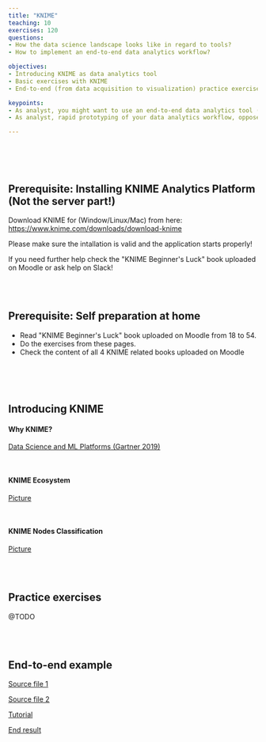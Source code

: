 ```yaml
---
title: "KNIME"
teaching: 10
exercises: 120
questions:
- How the data science landscape looks like in regard to tools?
- How to implement an end-to-end data analytics workflow?

objectives:
- Introducing KNIME as data analytics tool
- Basic exercises with KNIME
- End-to-end (from data acquisition to visualization) practice exercise

keypoints:
- As analyst, you might want to use an end-to-end data analytics tool (with integration of multiple data sources, data pipelines, advanced analytics etc)
- As analyst, rapid prototyping of your data analytics workflow, opposed to using a programing language (R,Python etc), might be a valuable asset

---
```





<br/><br/><br/>

## Prerequisite: Installing KNIME Analytics Platform (Not the server part!)


Download KNIME for (Window/Linux/Mac) from here: https://www.knime.com/downloads/download-knime

Please make sure the intallation is valid and the application starts properly!

If you need further help check the "KNIME Beginner's Luck" book uploaded on Moodle or ask help on Slack!


<br/><br/>

## Prerequisite: Self preparation at home
* Read "KNIME Beginner's Luck" book uploaded on Moodle from 18 to 54. 
* Do the exercises from these pages. 
* Check the content of all 4 KNIME related books uploaded on Moodle


<br/><br/><br/>

## Introducing KNIME

#### Why KNIME? 
[Data Science and ML Platforms (Gartner 2019)](https://www.kdnuggets.com/2019/02/gartner-2019-mq-data-science-machine-learning-changes.html)
 

<br/>

#### KNIME Ecosystem
[Picture](https://github.com/salacika/DE2DSD/tree/main/knime/pictures/Picture3.png)

<br/>

#### KNIME Nodes Classification 
[Picture](https://github.com/salacika/DE2DSD/tree/main/knime/pictures/Picture2.png)

<br/><br/>

## Practice exercises

@TODO

<br/><br/>

## End-to-end example

[Source file 1](https://github.com/salacika/DE2DSD/tree/main/knime/source_birdstrikes_small.csv)

[Source file 2](https://github.com/salacika/DE2DSD/tree/main/knime/source_us_state_bounding_boxes.csv)

[Tutorial](https://github.com/salacika/DE2DSD/tree/main/knime/seminar_script.docx)

[End result](https://github.com/salacika/DE2DSD/tree/main/knime/ceu.knwf)

